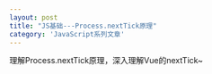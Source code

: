 ```yaml
---
layout: post
title: "JS基础---Process.nextTick原理"
category: 'JavaScript系列文章'
---
```


理解Process.nextTick原理，深入理解Vue的nextTick~